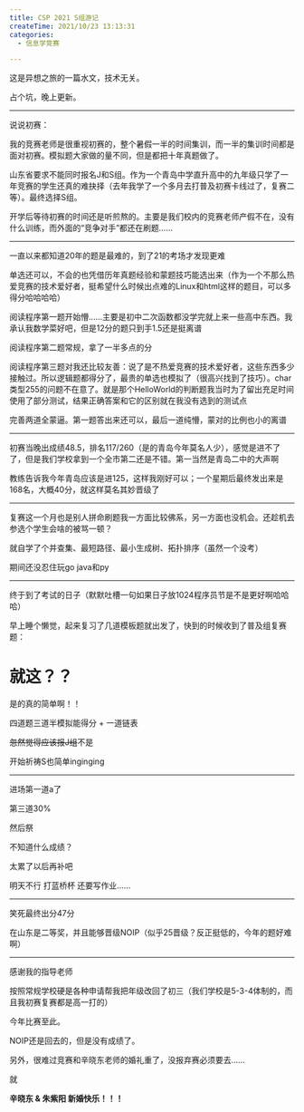 ```yaml
---
title: CSP 2021 S组游记
createTime: 2021/10/23 13:13:31
categories:
  - 信息学竞赛

---
```


这是异想之旅的一篇水文，技术无关。

占个坑，晚上更新。

---

说说初赛：

我的竞赛老师是很重视初赛的，整个暑假一半的时间集训，而一半的集训时间都是面对初赛。模拟题大家做的量不同，但是都把十年真题做了。

山东省要求不能同时报名J和S组。作为一个青岛中学直升高中的九年级只学了一年竞赛的学生还真的难抉择（去年我学了一个多月去打普及初赛卡线过了，复赛二等）。最终选择S组。

开学后等待初赛的时间还是听煎熬的。主要是我们校内的竞赛老师产假不在，没有什么训练，而外面的“竞争对手”都还在刷题……

---

一直以来都知道20年的题是最难的，到了21的考场才发现更难

单选还可以，不会的也凭借历年真题经验和蒙题技巧能选出来（作为一个不那么热爱竞赛的技术爱好者，挺希望什么时候出点难的Linux和html这样的题目，可以多得分哈哈哈哈）

阅读程序第一题开始懵……主要是初中二次函数都没学完就上来一些高中东西。我承认我数学菜好吧，但是12分的题只到手1.5还是挺离谱

阅读程序第二题常规，拿了一半多点的分

阅读程序第三题对我还比较友善：说了是不热爱竞赛的技术爱好者，这些东西多少接触过。所以逻辑题都得分了，最贵的单选也模拟了（很高兴找到了技巧）。char类型255的问题不在意了。就是那个HelloWorld的判断题我当时为了留出充足时间使用了部分测试，结果正确答案和它的区别就在我没有选到的测试点

完善两道全蒙逼。第一题答出来还可以，最后一道纯懵，蒙对的比例也小的离谱

---

初赛当晚出成绩48.5，排名117/260（是的青岛今年莫名人少），感觉是进不了了，但是我们学校拿到一个全市第二还是不错。第一当然是青岛二中的大声啊

教练告诉我今年青岛应该是进125，这样我刚好可以；一个星期后最终发出来是168名，大概40分，就这样莫名其妙晋级了

---

复赛这一个月也是别人拼命刷题我一方面比较佛系，另一方面也没机会。还趁机去参选个学生会啥的被骂一顿？

就自学了个并查集、最短路径、最小生成树、拓扑排序（虽然一个没考）

期间还没忍住玩go java和py

---

终于到了考试的日子（默默吐槽一句如果日子放1024程序员节是不是更好啊哈哈哈）

早上睡个懒觉，起来复习了几道模板题就出发了，快到的时候收到了普及组复赛题：

# 就这？？

是的真的简单啊！！

四道题三道半模拟能得分 + 一道链表

~~忽然觉得应该报J组~~不是

开始祈祷S也简单inginging

---

进场第一道a了

第三道30%

然后祭

不知道什么成绩？

太累了以后再补吧

明天不行 打蓝桥杯 还要写作业……

---

笑死最终出分47分

在山东是二等奖，并且能够晋级NOIP（似乎25晋级？反正挺低的，今年的题好难啊）

---

感谢我的指导老师

按照常规学校硬是各种申请帮我把年级改回了初三（我们学校是5-3-4体制的，而且我初赛复赛都是高一打的）

今年比赛至此。

NOIP还是回去的，但是没有成绩了。

另外，很难过竞赛和辛晓东老师的婚礼重了，没报弃赛必须要去……

就

**辛晓东 & 朱紫阳 新婚快乐！！！**
